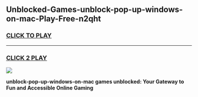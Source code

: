 
## Unblocked-Games-unblock-pop-up-windows-on-mac-Play-Free-n2qht
<h3>
<a href="https://premium76.site?title=unblock-pop-up-windows-on-mac&ref=21A">CLICK TO PLAY</a></h3>
<hr>

<h3>
<a href="https://premium76.site?title=unblock-pop-up-windows-on-mac&ref=21A">CLICK 2 PLAY</a>
  
</h3>

<a href="https://premium76.site?title=unblock-pop-up-windows-on-mac&ref=21A"><img src="https://clearcache.store/games.png"></a>


**unblock-pop-up-windows-on-mac games unblocked: Your Gateway to Fun and Accessible Online Gaming**
